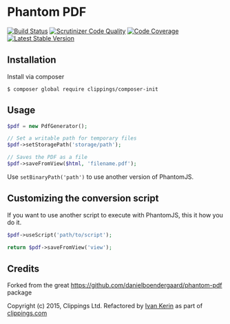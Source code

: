 Phantom PDF
===========

[![Build Status](https://travis-ci.org/clippings/phantom-pdf.png?branch=master)](https://travis-ci.org/clippings/phantom-pdf)
[![Scrutinizer Code Quality](https://scrutinizer-ci.com/g/clippings/phantom-pdf/badges/quality-score.png?s=a1404674f68c4894d651150caf4985aa59597515)](https://scrutinizer-ci.com/g/clippings/phantom-pdf/)
[![Code Coverage](https://scrutinizer-ci.com/g/clippings/phantom-pdf/badges/coverage.png?s=3d5fb55c42c6887679915320658b543ed935e00a)](https://scrutinizer-ci.com/g/clippings/phantom-pdf/)
[![Latest Stable Version](https://poser.pugx.org/clippings/phantom-pdf/v/stable.png)](https://packagist.org/packages/clippings/phantom-pdf)

Installation
------------

Install via composer

```
$ composer global require clippings/composer-init
```

Usage
-----

```php
$pdf = new PdfGenerator();

// Set a writable path for temporary files
$pdf->setStoragePath('storage/path');

// Saves the PDF as a file
$pdf->saveFromView($html, 'filename.pdf');
```

Use `setBinaryPath('path')` to use another version of PhantomJS.

Customizing the conversion script
---------------------------------

If you want to use another script to execute with PhantomJS, this it how you do it.
```php
$pdf->useScript('path/to/script');

return $pdf->saveFromView('view');
```

Credits
-------

Forked from the great https://github.com/danielboendergaard/phantom-pdf package

Copyright (c) 2015, Clippings Ltd. Refactored by [Ivan Kerin](https://github.com/ivank) as part of [clippings.com](http://clippings.com)
